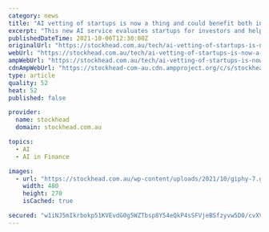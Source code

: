 ```yaml
---
category: news
title: "AI vetting of startups is now a thing and could benefit both investors and businesses"
excerpt: "This new AI service evaluates startups for investors and helps businesses access reliable funding sources to grow."
publishedDateTime: 2021-10-06T12:30:00Z
originalUrl: "https://stockhead.com.au/tech/ai-vetting-of-startups-is-now-a-thing-and-could-benefit-both-investors-and-businesses/"
webUrl: "https://stockhead.com.au/tech/ai-vetting-of-startups-is-now-a-thing-and-could-benefit-both-investors-and-businesses/"
ampWebUrl: "https://stockhead.com.au/tech/ai-vetting-of-startups-is-now-a-thing-and-could-benefit-both-investors-and-businesses/?amp"
cdnAmpWebUrl: "https://stockhead-com-au.cdn.ampproject.org/c/s/stockhead.com.au/tech/ai-vetting-of-startups-is-now-a-thing-and-could-benefit-both-investors-and-businesses/?amp"
type: article
quality: 52
heat: 52
published: false

provider:
  name: stockhead
  domain: stockhead.com.au

topics:
  - AI
  - AI in Finance

images:
  - url: "https://stockhead.com.au/wp-content/uploads/2021/10/giphy-7.gif"
    width: 480
    height: 270
    isCached: true

secured: "w1iNJ5mIkrbokp51KVEvdG0g5WZTbsp8Y54eQkP4sSFVjeBSfzyvw5D0/cvXVdDlNOg1e8EOECI9wz46bsP7medsp5if/78SJVmzxtkw7h7cu9rmnjALaz68lzDmN3ew8VBA7KUgIiDZCvfe0yG6w3dGaFuvSluabOOtX1a0xbg2RMuTEWG96KX6V1h3AOojembQvJ+q17adqGdRWdKW05M72qUs3z+mvBsO8WNr5uqR4A1/Uk4Gz0nk30htCcpDrsHsxJ5gcHd4QDHbh7vAOc3uB2T6UOIUu01lqgKYNqc+Qqa2Keu+B/tjtM2NZenGKt6U7TZUaXjGHUu0p1j49d6SFUQAQUdgK9Bd8pEsCL0=;UB5waSq9t5KerPwUjiuYUw=="
---
```


